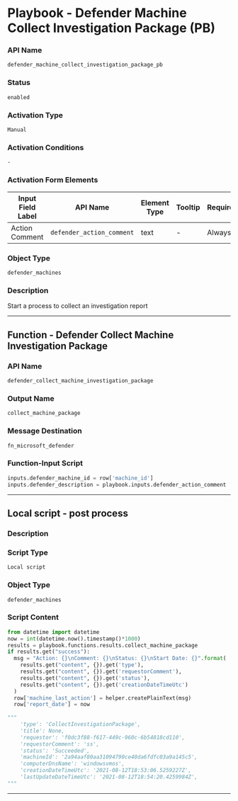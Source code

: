 <!--
    DO NOT MANUALLY EDIT THIS FILE
    THIS FILE IS AUTOMATICALLY GENERATED WITH resilient-sdk codegen
    Generated with resilient-sdk v50.0.131
-->

# Playbook - Defender Machine Collect Investigation Package (PB)

### API Name
`defender_machine_collect_investigation_package_pb`

### Status
`enabled`

### Activation Type
`Manual`

### Activation Conditions
`-`

### Activation Form Elements
| Input Field Label | API Name | Element Type | Tooltip | Requirement |
| ----------------- | -------- | ------------ | ------- | ----------- |
| Action Comment | `defender_action_comment` | text | - | Always |

### Object Type
`defender_machines`

### Description
Start a process to collect an investigation report


---
## Function - Defender Collect Machine Investigation Package

### API Name
`defender_collect_machine_investigation_package`

### Output Name
`collect_machine_package`

### Message Destination
`fn_microsoft_defender`

### Function-Input Script
```python
inputs.defender_machine_id = row['machine_id']
inputs.defender_description = playbook.inputs.defender_action_comment
```

---

## Local script - post process

### Description


### Script Type
`Local script`

### Object Type
`defender_machines`

### Script Content
```python
from datetime import datetime
now = int(datetime.now().timestamp()*1000)
results = playbook.functions.results.collect_machine_package
if results.get("success"):
  msg = "Action: {}\nComment: {}\nStatus: {}\nStart Date: {}".format(
    results.get("content", {}).get('type'),
    results.get("content", {}).get('requestorComment'),
    results.get("content", {}).get('status'),
    results.get("content", {}).get('creationDateTimeUtc')
  )
  row['machine_last_action'] = helper.createPlainText(msg)
  row['report_date'] = now
  
"""
    'type': 'CollectInvestigationPackage',
    'title': None,
    'requestor': 'f0dc3f88-f617-449c-960c-6b54818cd110',
    'requestorComment': 'ss',
    'status': 'Succeeded',
    'machineId': '2a94aaf80aa31094790ce40da6fdfc03a9a145c5',
    'computerDnsName': 'windowsvmos',
    'creationDateTimeUtc': '2021-08-12T18:53:06.5259227Z',
    'lastUpdateDateTimeUtc': '2021-08-12T18:54:20.4259984Z',
"""
```

---

